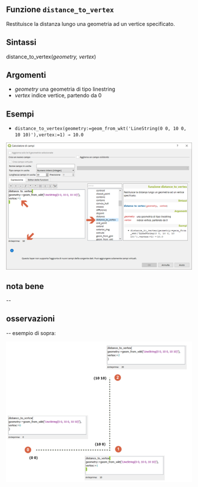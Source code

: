 ## Funzione `distance_to_vertex`

Restituisce la distanza lungo una geometria ad un vertice specificato.

## Sintassi

distance_to_vertex(_geometry, vertex_)

## Argomenti

* _geometry_ una geometria di tipo linestring
* _vertex_ indice vertice, partendo da 0


## Esempi

* `distance_to_vertex(geometry:=geom_from_wkt('LineString(0 0, 10 0, 10 10)'),vertex:=1) → 10.0`

<img src="/img/geometria/distance_to_vertex/distance_to_vertex1.png">

## nota bene

--

## osservazioni

--
esempio di sopra:

<img src="/img/geometria/distance_to_vertex/distance_to_vertex3.png">